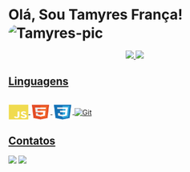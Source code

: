 <h1> Olá, Sou Tamyres França!   <img align="center" alt="Tamyres-pic" height="80" style="border-radius:50px;" src="https://i.picasion.com/pic92/be942c646809813f577ea085a08f4f46.gif"></h1> 

 
 <div align="center">
  <a href="https://github.com/tamyresfmelo">
  <img height="130em" src="https://github-readme-stats.vercel.app/api?username=tamyresfmelo&show_icons=true&theme=cobalt&include_all_commits=true&count_private=true"/> 
  <img height="130em" src="https://github-readme-stats.vercel.app/api/top-langs/?username=Tamyresfmelo&layout=compact&langs_count=7&theme=cobalt"/>
</div>

## Linguagens

<div style="display: inline_block"><br>
  <img align="center" alt="Tamyres-Js" height="30" width="40" src="https://raw.githubusercontent.com/devicons/devicon/master/icons/javascript/javascript-plain.svg">  
  <img align="center" alt="Tamyres-HTML" height="30" width="40" src="https://raw.githubusercontent.com/devicons/devicon/master/icons/html5/html5-original.svg">
  <img align="center" alt="Tamyres-CSS" height="30" width="40" src="https://raw.githubusercontent.com/devicons/devicon/master/icons/css3/css3-original.svg"> 
 <img align="center" alt="Git" height="30" width="40" src="https://cdn.jsdelivr.net/gh/devicons/devicon/icons/git/git-original.svg">
</div>

## Contatos

<div>
  <a href = "mailto:tamyresfmelo@gmail.com"><img src="https://img.shields.io/badge/Gmail-D14836?style=for-the-badge&logo=gmail&logoColor=white" target="_blank"></a>
  <a href="https://www.linkedin.com/in/tamyres-fran%C3%A7a-34ab93186/" target="_blank"><img src="https://img.shields.io/badge/-LinkedIn-%230077B5?style=for-the-badge&logo=linkedin&logoColor=white" target="_blank"></a> 
    
</div>

